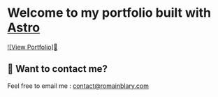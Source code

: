 # Welcome to my portfolio built with [Astro](https://astro.build)

[![View Portfolio]🚀](https://romainblary.com)

## 👀 Want to contact me?

Feel free to email me : [contact@romainblary.com](mailto:contact@romainblary.com)
